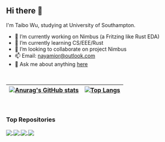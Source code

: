 ## Hi there 👋

I'm Taibo Wu, studying at University of Southampton.

- 🔭 I’m currently working on Nimbus (a Fritzing like Rust EDA)
- 🌱 I’m currently learning CS/EEE/Rust
- 👯 I’m looking to collaborate on project Nimbus
- 📫 Email: nayamior@outlook.com
- 💬 Ask me about anything [here](https://github.com/nayamior/nayamior/issues)

<br />

|[![Anurag's GitHub stats](https://github-readme-stats.vercel.app/api?username=NayamiOR)](https://github.com/anuraghazra/github-readme-stats)|[![Top Langs](https://github-readme-stats.vercel.app/api/top-langs/?username=nayamior)](https://github.com/anuraghazra/github-readme-stats)|
|---|---|

<br />

### Top Repositories

<a href="https://github.com/nayamior/nimbus">
  <img align="center" src="https://github-readme-stats.vercel.app/api/pin/?username=nayamior&repo=nimbus" />
</a>
<a href="https://github.com/nayamior/RustLoxFirst">
  <img align="center" src="https://github-readme-stats.vercel.app/api/pin/?username=nayamior&repo=RustLoxFirst" />
</a>
<a href="https://github.com/nayamior/TruthTablePrinter">
  <img align="center" src="https://github-readme-stats.vercel.app/api/pin/?username=nayamior&repo=TruthTablePrinter" />
</a>
<a href="https://github.com/nayamior/WechatArticleSearcher">
  <img align="center" src="https://github-readme-stats.vercel.app/api/pin/?username=nayamior&repo=WechatArticleSearcher" />
</a>
